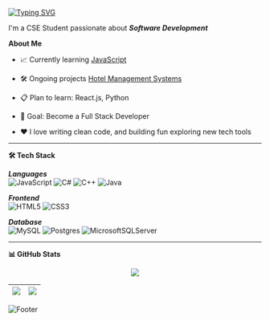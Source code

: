 <!-- Typing SVG Banner -->
[![Typing SVG](https://readme-typing-svg.herokuapp.com?font=Fira+Code&size=28&duration=4000&pause=1000&color=00C2FF&width=600&lines=Hi+%F0%9F%91%8B%2C+I'm+Ornob!;Aspiring+Full-Stack+Developer;Tech+Enthusiast+%7C+Problem+Solver;Lifelong+Learner+%F0%9F%93%9A)](https://git.io/typing-svg)

I'm a CSE Student passionate about ***Software Development***

 **About Me**
 
- 📈 Currently learning [JavaScript](https://github.com/borno-22/self-study/tree/master/JavaScript)
  
- 🛠 Ongoing projects [Hotel Management Systems](https://github.com/borno-22/hotel-management-system)

- 📋 Plan to learn: React.js, Python
  
- 🎯 Goal: Become a Full Stack Developer

- ❤️ I love writing clean code, and building fun exploring new tech tools
  
---

**🛠 Tech Stack**

***Languages***  
![JavaScript](https://img.shields.io/badge/javascript-%23323330.svg?style=for-the-badge&logo=javascript&logoColor=%23F7DF1E)
![C#](https://img.shields.io/badge/c%23-%23239120.svg?style=for-the-badge&logo=csharp&logoColor=white)
![C++](https://img.shields.io/badge/c++-%2300599C.svg?style=for-the-badge&logo=c%2B%2B&logoColor=white)
![Java](https://img.shields.io/badge/java-%23ED8B00.svg?style=for-the-badge&logo=openjdk&logoColor=white)

***Frontend***  
![HTML5](https://img.shields.io/badge/html5-%23E34F26.svg?style=for-the-badge&logo=html5&logoColor=white)
![CSS3](https://img.shields.io/badge/css3-%231572B6.svg?style=for-the-badge&logo=css3&logoColor=white)

***Database***  
![MySQL](https://img.shields.io/badge/mysql-4479A1.svg?style=for-the-badge&logo=mysql&logoColor=white)
![Postgres](https://img.shields.io/badge/postgres-%23316192.svg?style=for-the-badge&logo=postgresql&logoColor=white)
![MicrosoftSQLServer](https://img.shields.io/badge/Microsoft%20SQL%20Server-CC2927?style=for-the-badge&logo=microsoft%20sql%20server&logoColor=white)


---

**📊 GitHub Stats**

<p align="center">
  <img src="https://nirzak-streak-stats.vercel.app/?user=borno-22&theme=radical&hide_border=false" />
</p>

| <a href="https://github.com/borno-22/github-readme-stats"><img align="center" src="https://github-readme-stats.vercel.app/api?username=borno-22&show_icons=true&include_all_commits=true&count_private=false&theme=radical&hide_border=false" /></a> | <a href="https://github.com/borno-22/github-readme-stats"><img align="center" src="https://github-readme-stats.vercel.app/api/top-langs/?username=borno-22&layout=compact&theme=radical&hide_border=false&count_private=false&include_all_commits=true" /></a> |
| ------------- | ------------- |

<!-- Footer -->
![Footer](https://capsule-render.vercel.app/api?type=wave&color=0:302b63,100:0f0c29&height=100&section=footer)
